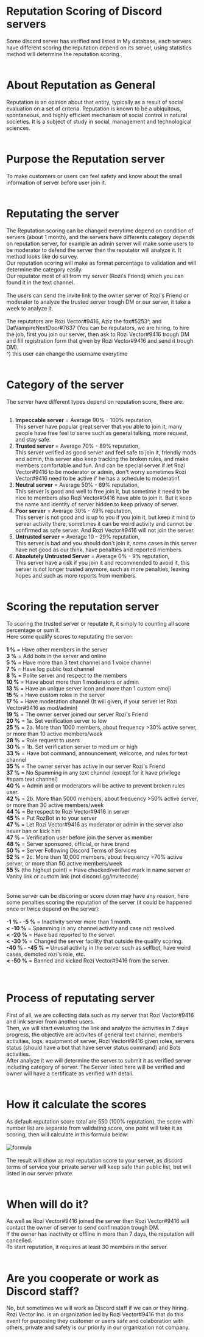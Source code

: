 # Reputation Scoring of Discord servers
Some discord server has verified and listed in My database, each servers have different scoring the reputation depend on its server, using statistics method will determine the reputation scoring.
<br />
<br />
# About Reputation as General
Reputation is an opinion about that entity, typically as a result of social evaluation on a set of criteria. Reputation is known to be a ubiquitous, spontaneous, and highly efficient mechanism of social control in natural societies. It is a subject of study in social, management and technological sciences. 
<br />
<br />
# Purpose the Reputation server
To make customers or users can feel safety and know about the small information of server before user join it.
<br />
<br />
# Reputating the server
The Reputation scoring can be changed everytime depend on condition of servers (about 1 month), and the servers have differents category depends on reputation server, for example an admin server will make some users to be moderator to defend the server then the reputator will analyze it. It method looks like do survey.
<br />
Our reputation scoring will make as format percentage to validation and will determine the category easily.
<br />
Our reputator most of all from my server (Rozi's Friend) which you can found it in the text channel.
<br />
<br />
The users can send the invite link to the owner server of Rozi's Friend or moderator to analyze the trusted server trough DM or our server, it take a week to analyze it.
<br />
<br />
The reputators are Rozi Vector#9416, Aziz the fox#5253^, and DatVampireNextDoor#7637 (You can be reputators, we are hiring, to hire the job, first you join our server, then ask to Rozi Vector#9416 trough DM and fill registration form that given by Rozi Vector#9416 and send it trough DM). 
<br />
^) this user can change the username everytime
<br />
<br />
# Category of the server
The server have different types depend on reputation score, there are:
<br />
<br />
1. **Impeccable server** = Average 90% - 100% reputation, <br />This server have popular great server that you able to join it, many people have free feel to serve such as general talking, more request, and stay safe. <br />
2. **Trusted server** = Average 70% - 89% reputation, <br /> This server verified as good server and feel safe to join it, friendly mods and admin, this server also keep tracking the broken rules, and make members comfortable and fun. And can be special server if let Rozi Vector#9416 to be moderator or admin, don't worry sometimes Rozi Vector#9416 need to be active if he has a schedule to moderatinf.<br />
3. **Neutral server** = Average 50% - 69% reputation, <br /> This server is good and well to free join it, but sometime it need to be nice to members also Rozi Vector#9416 have able to join it. But it keep the name and identity of server hidden to keep privacy of server. <br />
4. **Poor server** = Average 30% - 49% reputation, <br /> This server is not good and is up to you if you join it, but keep it mind to server activity there, sometimes it can be weird activity and cannot be confirmed as safe server. And Rozi Vector#9416 will not join the server. <br />
5. **Untrusted server** = Average 10 - 29% reputation, <br /> This server is bad and you should don't join it, some cases in this server have not good as our think, have penalties and reported members. <br />
6. **Absolutely Untrusted Server** = Average 0% - 9% reputation, <br /> This server have a risk if you join it and recommended to avoid it, this server is not longer trusted anymore, such as more penalties, leaving hopes and such as more reports from members. <br /> <br />

# Scoring the reputation server
To scoring the trusted server or reputate it, it simply to counting all score percentage or sum it.
<br />
Here some qualify scores to reputating the server:
<br />
<br />
**1 %** = Have other members in the server <br />
**3 %** = Add bots in the server and online <br />
**5 %** = Have more than 3 text channel and 1 voice channel <br />
**7 %** = Have log public text channel <br />
**8 %** = Polite server and respect to the members <br />
**10 %** = Have about more than 1 moderators or admin <br />
**13 %** = Have an unique server icon and more than 1 custom emoji <br />
**15 %** = Have custom roles in the server <br />
**17 %** = Have moderation channel (It will given, if your server let Rozi Vector#9416 as mod/admin) <br />
**19 %** = The owner server joined our server Rozi's Friend <br />
**20 %** = 1a. Set verification server to low <br />
**25 %** = 2a. More than 1000 members, about frequency >30% active server, or more than 10 active members/week<br />
**28 %** = Role request to users <br />
**30 %** = 1b. Set verification server to medium or high <br />
**33 %** = Have bot command, announcement, welcome, and rules for text channel <br />
**35 %** = The owner server has active in our server Rozi's Friend <br />
**37 %** = No Spamming in any text channel (except for it have privilege #spam text channel)<br />
**40 %** = Admin and or moderators will be active to prevent broken rules user. <br />
**42 %** = 2b. More than 5000 members, about frequency >50% active server, or more than 30 active members/week <br />
**44 %** = Be respect to Rozi Vector#9416 in server <br />
**45 %** = Put RozBot in to your server <br />
**47 %** = Let Rozi Vector#9416 as moderator or admin in the server also never ban or kick him  <br />
**47 %** = Verification user before join the server as member <br />
**48 %** = Server sponsored, official, or have brand <br />
**50 %** = Server Following Discord Terms of Services <br />
**52 %** = 2c. More than 10,000 members, about frequency >70% active server, or more than 50 active members/week <br />
**55 %** (the highest point) = Have checked/verified mark in name server or Vanity link or custom link (not discord.gg/invitecode) <br />
<br />
<br />
Some server can be discoring or score down may have any reason, here some penalties scoring the reputation of the server (it could be happened once or twice depend on the server):
<br />
<br />
**-1 % - -5 %** = Inactivity server more than 1 month. <br />
**< -10 %** = Spamming in any channel activity and case not resolved. <br />
**< -20 %** = Have bad reported to the server. <br />
**< -30 %** = Changed the server facility that outside the qualify scoring. <br />
**-40 % - -45 %** = Unusal activity in the server such as selfbot, have weird cases, demoted rozi's role, etc. <br />
**< -50 %** = Banned and kicked Rozi Vector#9416 from the server. <br />
<br />
<br />
# Process of reputating server
First of all, we are collecting data such as my server that Rozi Vector#9416 and link server from another users.
<br />
Then, we will start evaluating the link and analyze the activities in 7 days progress, the objective are activites of general text channel, members activities, logs, equipment of server, Rozi Vector#9416 given roles, servers status (should have a bot that have server status command) and Bots activities.
<br />
After analyze it we will determine the server to submit it as verified server including category of server. The Server listed here will be verified and owner will have a certificate as verified with detail.
<br /> <br />
# How it calculate the scores
As default reputation score total are 550 (100% reputation), the score with number list are separate from validating score, one point will take it as scoring, then will calculate in this formula below:
<br />
<br />
![formula](https://2.bp.blogspot.com/-vALl5fV-4B8/W-9anS1F_CI/AAAAAAAABTI/z6pZ_9dYtD4UDMu80ljqV2lEBLbHq0tgACLcBGAs/s1600/formula.png)
<br />
<br />
The result will show as real reputation score to your server, as discord terms of service your private server will keep safe than public list, but will listed in our server private. <br />
<br />
# When will do it?
As well as Rozi Vector#9416 joined the server then Rozi Vector#9416 will contact the owner of server to send confirmation trough DM. <br />
If the owner has inactivity or offline in more than 7 days, the reputation will cancelled. <br />
To start reputation, it requires at least 30 members in the server.
<br />
<br />
# Are you cooperate or work as Discord staff?
No, but sometimes we will work as Discord staff if we can or they hiring. Rozi Vector Inc. is an organization led by Rozi Vector#9416 that do this event for purposing they customer or users safe and colaboration with others, private and safety is our priority in our organization not company.
<br />
<br />
